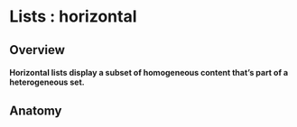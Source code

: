 # Lists : horizontal

## Overview

#### Horizontal lists display a subset of homogeneous content that’s part of a heterogeneous set.



## Anatomy


